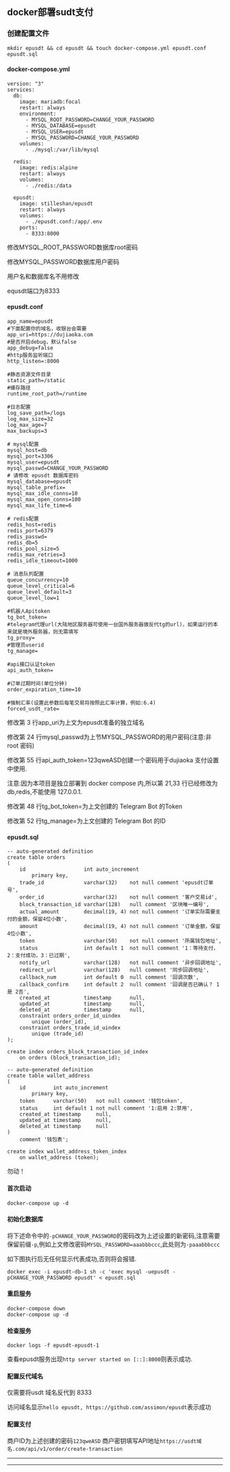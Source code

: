 ## docker部署sudt支付

### 创建配置文件

```
mkdir epusdt && cd epusdt && touch docker-compose.yml epusdt.conf epusdt.sql
```

#### docker-compose.yml

```
version: "3"
services:
  db:
    image: mariadb:focal
    restart: always
    environment:
      - MYSQL_ROOT_PASSWORD=CHANGE_YOUR_PASSWORD
      - MYSQL_DATABASE=epusdt
      - MYSQL_USER=epusdt
      - MYSQL_PASSWORD=CHANGE_YOUR_PASSWORD
    volumes:
      - ./mysql:/var/lib/mysql

  redis:
    image: redis:alpine
    restart: always
    volumes:
      - ./redis:/data

  epusdt:
    image: stilleshan/epusdt
    restart: always
    volumes:
      - ./epusdt.conf:/app/.env
    ports:
      - 8333:8000
```

修改MYSQL_ROOT_PASSWORD数据库root密码

修改MYSQL_PASSWORD数据库用户密码

用户名和数据库名不用修改

equsdt端口为8333


#### epusdt.conf

```
app_name=epusdt
#下面配置你的域名，收银台会需要
app_uri=https://dujiaoka.com
#是否开启debug，默认false
app_debug=false
#http服务监听端口
http_listen=:8000

#静态资源文件目录
static_path=/static
#缓存路径
runtime_root_path=/runtime

#日志配置
log_save_path=/logs
log_max_size=32
log_max_age=7
max_backups=3

# mysql配置
mysql_host=db
mysql_port=3306
mysql_user=epusdt
mysql_passwd=CHANGE_YOUR_PASSWORD
# 请修改 epusdt 数据库密码
mysql_database=epusdt
mysql_table_prefix=
mysql_max_idle_conns=10
mysql_max_open_conns=100
mysql_max_life_time=6

# redis配置
redis_host=redis
redis_port=6379
redis_passwd=
redis_db=5
redis_pool_size=5
redis_max_retries=3
redis_idle_timeout=1000

# 消息队列配置
queue_concurrency=10
queue_level_critical=6
queue_level_default=3
queue_level_low=1

#机器人Apitoken
tg_bot_token=
#telegram代理url(大陆地区服务器可使用一台国外服务器做反代tg的url)，如果运行的本来就是境外服务器，则无需填写
tg_proxy=
#管理员userid
tg_manage=

#api接口认证token
api_auth_token=

#订单过期时间(单位分钟)
order_expiration_time=10

#强制汇率(设置此参数后每笔交易将按照此汇率计算，例如:6.4)
forced_usdt_rate=
```


修改第 3 行app_uri为上文为epusdt准备的独立域名

修改第 24 行mysql_passwd为上节MYSQL_PASSWORD的用户密码(注意:非 root 密码)

修改第 55 行api_auth_token=123qweASD创建一个密码用于dujiaoka 支付设置中使用.

注意:因为本项目是独立部署到 docker compose 内,所以第 21,33 行已经修改为db,redis,不能使用 127.0.0.1.

修改第 48 行tg_bot_token=为上文创建的 Telegram Bot 的Token

修改第 52 行tg_manage=为上文创建的 Telegram Bot 的ID


#### epusdt.sql

```
-- auto-generated definition
create table orders
(
    id                   int auto_increment
        primary key,
    trade_id             varchar(32)    not null comment 'epusdt订单号',
    order_id             varchar(32)    not null comment '客户交易id',
    block_transaction_id varchar(128)   null comment '区块唯一编号',
    actual_amount        decimal(19, 4) not null comment '订单实际需要支付的金额，保留4位小数',
    amount               decimal(19, 4) not null comment '订单金额，保留4位小数',
    token                varchar(50)    not null comment '所属钱包地址',
    status               int default 1  not null comment '1：等待支付，2：支付成功，3：已过期',
    notify_url           varchar(128)   not null comment '异步回调地址',
    redirect_url         varchar(128)   null comment '同步回调地址',
    callback_num         int default 0  null comment '回调次数',
    callback_confirm     int default 2  null comment '回调是否已确认？ 1是 2否',
    created_at           timestamp      null,
    updated_at           timestamp      null,
    deleted_at           timestamp      null,
    constraint orders_order_id_uindex
        unique (order_id),
    constraint orders_trade_id_uindex
        unique (trade_id)
);

create index orders_block_transaction_id_index
    on orders (block_transaction_id);

-- auto-generated definition
create table wallet_address
(
    id         int auto_increment
        primary key,
    token      varchar(50)   not null comment '钱包token',
    status     int default 1 not null comment '1:启用 2:禁用',
    created_at timestamp     null,
    updated_at timestamp     null,
    deleted_at timestamp     null
)
    comment '钱包表';

create index wallet_address_token_index
    on wallet_address (token);
```

勿动！


#### 首次启动

```
docker-compose up -d
```

#### 初始化数据库

将下述命令中的`-pCHANGE_YOUR_PASSWORD`的密码改为上述设置的新密码,注意需要保留前缀`-p`,例如上文修改密码`MYSQL_PASSWORD=aaabbbccc`,此处则为`-paaabbbccc`

如下图执行后无任何显示代表成功,否则将会报错.

```
docker exec -i epusdt-db-1 sh -c 'exec mysql -uepusdt -pCHANGE_YOUR_PASSWORD epusdt' < epusdt.sql
```

#### 重启服务

```
docker-compose down
docker-compose up -d
```

#### 检查服务

```
docker logs -f epusdt-epusdt-1
```

查看epusdt服务出现`http server started on [::]:8000`则表示成功.


#### 配置反代域名

仅需要将usdt 域名反代到 8333

访问域名显示`hello epusdt, https://github.com/assimon/epusdt`表示成功


#### 配置支付

商户ID为上述创建的密码`123qweASD`
商户密钥填写API地址`https://usdt域名.com/api/v1/order/create-transaction`


---
---
